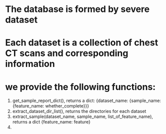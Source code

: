 # The database is formed by severe dataset
# Each dataset is a collection of chest CT scans and corresponding information

# we provide the following functions:
1. get_sample_report_dict(), returns a dict:
    {dataset_name: {sample_name: {feature_name: whether_complete}}}
2. extract_dataset_dir_list(), returns the directories for each dataset
3. extract_sample(dataset_name, sample_name, list_of_feature_name), returns
    a dict {feature_name: feature}
4. 

